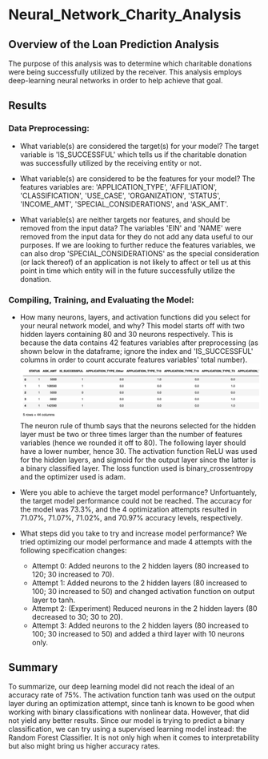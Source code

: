 # Neural_Network_Charity_Analysis

## Overview of the Loan Prediction Analysis
The purpose of this analysis was to determine which charitable donations were being successfully utilized by the receiver. This analysis employs deep-learning neural networks in order to help achieve that goal.

## Results
### Data Preprocessing:

- What variable(s) are considered the target(s) for your model? The target variable is 'IS_SUCCESSFUL' which tells us if the charitable donation was successfully utilized by the receiving entity or not.

- What variable(s) are considered to be the features for your model? The features variables are: 'APPLICATION_TYPE', 'AFFILIATION', 'CLASSIFICATION', 'USE_CASE', 'ORGANIZATION', 'STATUS', 'INCOME_AMT', 'SPECIAL_CONSIDERATIONS', and 'ASK_AMT'.

- What variable(s) are neither targets nor features, and should be removed from the input data? The variables 'EIN' and 'NAME' were removed from the input data for they do not add any data useful to our purposes. If we are looking to further reduce the features variables, we can also drop 'SPECIAL_CONSIDERATIONS' as the special consideration (or lack thereof) of an application is not likely to affect or tell us at this point in time which entity will in the future successfully utilize the donation.

### Compiling, Training, and Evaluating the Model:

- How many neurons, layers, and activation functions did you select for your neural network model, and why? This model starts off with two hidden layers containing 80 and 30 neurons respectively. This is because the data contains 42 features variables after preprocessing (as shown below in the dataframe; ignore the index and 'IS_SUCCESSFUL' columns in order to count accurate features variables' total number). 
![Features](https://github.com/SohaT7/Neural_Network_Charity_Analysis/blob/main/Images/preprocessed_data.png)
The neuron rule of thumb says that the neurons selected for the hidden layer must be two or three times larger than the number of features variables (hence we rounded it off to 80). The following layer should have a lower number, hence 30. The activation function ReLU was used for the hidden layers, and sigmoid for the output layer since the latter is a binary classified layer. The loss function used is binary_crossentropy and the optimizer used is adam.

- Were you able to achieve the target model performance? Unfortuantely, the target model performance could not be reached. The accuracy for the model was 73.3%, and the 4 optimization attempts resulted in 71.07%, 71.07%, 71.02%, and 70.97% accuracy levels, respectively. 

- What steps did you take to try and increase model performance? We tried optimizing our model performance and made 4 attempts with the following specification changes:
    - Attempt 0: Added neurons to the 2 hidden layers (80 increased to 120; 30 increased to 70).
    - Attempt 1: Added neurons to the 2 hidden layers (80 increased to 100; 30 increased to 50) and changed activation function on output layer to tanh.
    - Attempt 2: (Experiment) Reduced neurons in the 2 hidden layers (80 decreased to 30; 30 to 20).
    - Attempt 3: Added neurons to the 2 hidden layers (80 increased to 100; 30 increased to 50) and added a third layer with 10 neurons only.

## Summary
To summarize, our deep learning model did not reach the ideal of an accuracy rate of 75%. The activation function tanh was used on the output layer during an optimization attempt, since tanh is known to be good when working with binary classifications with nonlinear data. However, that did not yield any better results. Since our model is trying to predict a binary classification, we can try using a supervised learning model instead: the Random Forest Classifier. It is not only high when it comes to interpretability but also might bring us higher accuracy rates.
